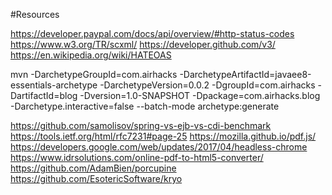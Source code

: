 #Resources

https://developer.paypal.com/docs/api/overview/#http-status-codes
https://www.w3.org/TR/scxml/
https://developer.github.com/v3/
https://en.wikipedia.org/wiki/HATEOAS

mvn -DarchetypeGroupId=com.airhacks -DarchetypeArtifactId=javaee8-essentials-archetype -DarchetypeVersion=0.0.2 -DgroupId=com.airhacks -DartifactId=blog -Dversion=1.0-SNAPSHOT -Dpackage=com.airhacks.blog -Darchetype.interactive=false --batch-mode archetype:generate

https://github.com/samolisov/spring-vs-ejb-vs-cdi-benchmark
https://tools.ietf.org/html/rfc7231#page-25
https://mozilla.github.io/pdf.js/
https://developers.google.com/web/updates/2017/04/headless-chrome
https://www.idrsolutions.com/online-pdf-to-html5-converter/
https://github.com/AdamBien/porcupine
https://github.com/EsotericSoftware/kryo